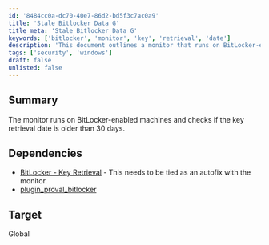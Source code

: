 ```yaml
---
id: '8484cc0a-dc70-40e7-86d2-bd5f3c7ac0a9'
title: 'Stale Bitlocker Data G'
title_meta: 'Stale Bitlocker Data G'
keywords: ['bitlocker', 'monitor', 'key', 'retrieval', 'date']
description: 'This document outlines a monitor that runs on BitLocker-enabled machines to check if the key retrieval date is older than 30 days, ensuring compliance and security for your systems.'
tags: ['security', 'windows']
draft: false
unlisted: false
---
```


## Summary

The monitor runs on BitLocker-enabled machines and checks if the key retrieval date is older than 30 days.

## Dependencies

- [BitLocker - Key Retrieval](<../scripts/Bitlocker - Key Retrieval.md>) - This needs to be tied as an autofix with the monitor.
- [plugin_proval_bitlocker](<../tables/plugin_proval_bitlocker.md>)

## Target

Global

